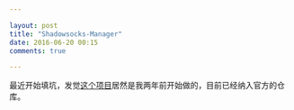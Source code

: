 ```yaml
---

layout: post
title: "Shadowsocks-Manager"
date: 2016-06-20 00:15
comments: true

---
```

最近开始填坑，发觉[这个项目](https://github.com/shadowsocks/shadowsocks-manager)居然是我两年前开始做的，目前已经纳入官方的仓库。